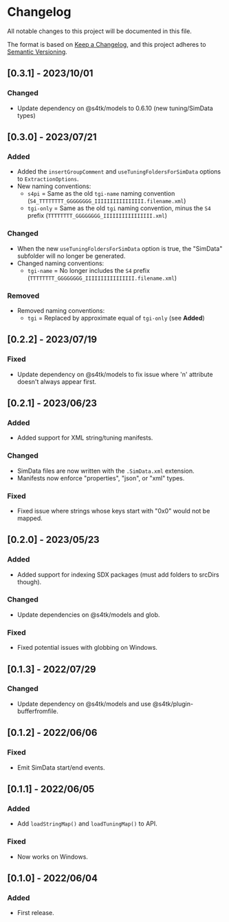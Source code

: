 # Changelog

All notable changes to this project will be documented in this file.

The format is based on [Keep a Changelog](https://keepachangelog.com/en/1.0.0/),
and this project adheres to [Semantic Versioning](https://semver.org/spec/v2.0.0.html).

## [0.3.1] - 2023/10/01
### Changed
- Update dependency on @s4tk/models to 0.6.10 (new tuning/SimData types)

## [0.3.0] - 2023/07/21
### Added
- Added the `insertGroupComment` and `useTuningFoldersForSimData` options to `ExtractionOptions`.
- New naming conventions:
  - `s4pi` = Same as the old `tgi-name` naming convention (`S4_TTTTTTTT_GGGGGGGG_IIIIIIIIIIIIIIII.filename.xml`)
  - `tgi-only` = Same as the old `tgi` naming convention, minus the `S4` prefix (`TTTTTTTT_GGGGGGGG_IIIIIIIIIIIIIIII.xml`)
### Changed
- When the new `useTuningFoldersForSimData` option is true, the "SimData" subfolder will no longer be generated.
- Changed naming conventions:
  - `tgi-name` = No longer includes the `S4` prefix (`TTTTTTTT_GGGGGGGG_IIIIIIIIIIIIIIII.filename.xml`)
### Removed
- Removed naming conventions:
  - `tgi` = Replaced by approximate equal of `tgi-only` (see **Added**)

## [0.2.2] - 2023/07/19
### Fixed
- Update dependency on @s4tk/models to fix issue where 'n' attribute doesn't always appear first.

## [0.2.1] - 2023/06/23
### Added
- Added support for XML string/tuning manifests.
### Changed
- SimData files are now written with the `.SimData.xml` extension.
- Manifests now enforce "properties", "json", or "xml" types.
### Fixed
- Fixed issue where strings whose keys start with "0x0" would not be mapped.

## [0.2.0] - 2023/05/23
### Added
- Added support for indexing SDX packages (must add folders to srcDirs though).
### Changed
- Update dependencies on @s4tk/models and glob.
### Fixed
- Fixed potential issues with globbing on Windows.

## [0.1.3] - 2022/07/29
### Changed
- Update dependency on @s4tk/models and use @s4tk/plugin-bufferfromfile.

## [0.1.2] - 2022/06/06
### Fixed
- Emit SimData start/end events.

## [0.1.1] - 2022/06/05
### Added
- Add `loadStringMap()` and `loadTuningMap()` to API.
### Fixed
- Now works on Windows.

## [0.1.0] - 2022/06/04
### Added
- First release.
